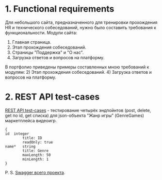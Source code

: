 # 1. Functional requirements

Для небольшого сайта, предназначенного для тренировки прохождения HR и технического собеседований, нужно было составить требования к функциональности.
Модули сайта:
1) Главная страница.
2) Этап прохождения собеседований.
3) Страницы "Поддержка" и "О нас".
4) Загрузка ответов и вопросов на платформу.

В портфолио приведены примеры составленных мною требований к модулям:
2) Этап прохождения собеседований.
4) Загрузка ответов и вопросов на платформу.

# 2. REST API test-cases
[REST API test-cases](https://github.com/nastyaist/portfolio/tree/main/REST%20API%20test-cases) - тестирование четырёх эндпойнтов (post, delete, get по id, get списка) для json-объекта "Жанр игры" (GenreGames) маркетплейса видеоигр.
```
{
id	integer
        title: ID
        readOnly: true
name*	string
        title: Genre
        maxLength: 50
        minLength: 1
}
```

P. S. [Swagger всего проекта](https://games.alpha.g-spot.website/swagger/). 

